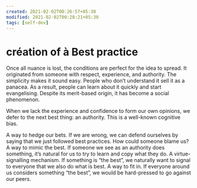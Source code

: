 ```yaml
---
created: 2021-02-02T00:26:57+05:30
modified: 2021-02-02T00:28:21+05:30
tags: [self-dev]
---
```


# création of à Best practice

Once all nuance is lost, the conditions are perfect for the idea to spread. It originated from someone with respect, experience, and authority. The simplicity makes it sound easy. People who don’t understand it sell it as a panacea. As a result, people can learn about it quickly and start evangelising. Despite its merit-based origin, it has become a social phenomenon.

When we lack the experience and confidence to form our own opinions, we defer to the next best thing: an authority. This is a well-known cognitive bias.

A way to hedge our bets. If we are wrong, we can defend ourselves by saying that we just followed best practices. How could someone blame us?
A way to mimic the best. If someone we see as an authority does something, it’s natural for us to try to learn and copy what they do.
A virtue-signalling mechanism. If something is “the best”, we naturally want to signal to everyone that we also do what is best.
A way to fit in. If everyone around us considers something “the best”, we would be hard-pressed to go against our peers.
